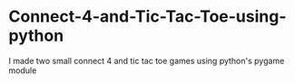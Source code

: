 # Connect-4-and-Tic-Tac-Toe-using-python
I made two small connect 4 and tic tac toe games using python's pygame module
